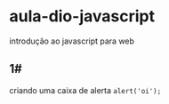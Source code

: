 # aula-dio-javascript
introdução ao javascript para web

## 1#
criando uma caixa de alerta
`alert('oi');`

